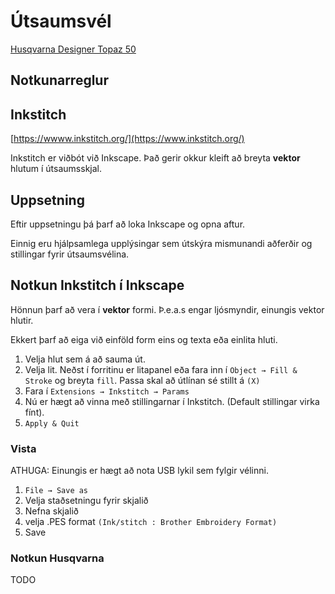 # Útsaumsvél

[Husqvarna Designer Topaz 50](https://www.husqvarnaviking.com/en-US/Machines/DESIGNER-TOPAZ-50)

## Notkunarreglur

## Inkstitch 

[https://wwww.inkstitch.org/](https://www.inkstitch.org/)

Inkstitch er viðbót við Inkscape. Það gerir okkur kleift að breyta **vektor** hlutum í útsaumsskjal. 

## Uppsetning

Eftir uppsetningu þá þarf að loka Inkscape og opna aftur. 

Einnig eru hjálpsamlega upplýsingar sem útskýra mismunandi aðferðir og stillingar fyrir útsaumsvélina. 

## Notkun Inkstitch í Inkscape

Hönnun þarf að vera í **vektor** formi. Þ.e.a.s engar ljósmyndir, einungis vektor hlutir. 

Ekkert þarf að eiga við einföld form eins og texta eða einlita hluti.

1. Velja hlut sem á að sauma út.
2. Velja lit. Neðst í forritinu er litapanel eða fara inn í `Object → Fill & Stroke` og breyta `fill`. Passa skal að útlínan sé stillt á `(X)`
3. Fara í `Extensions → Inkstitch → Params`
4. Nú er hægt að vinna með stillingarnar í Inkstitch. (Default stillingar virka fínt).
5. `Apply & Quit`

### Vista

ATHUGA: Einungis er hægt að nota USB lykil sem fylgir vélinni.

1. `File → Save as`
2. Velja staðsetningu fyrir skjalið
3. Nefna skjalið
4. velja .PES format `(Ink/stitch : Brother Embroidery Format)`
5. Save

### Notkun Husqvarna

TODO